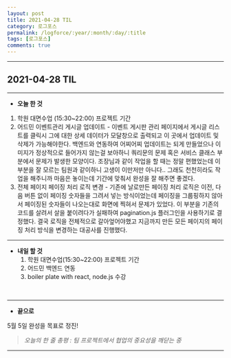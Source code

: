 ```yaml
---
layout: post
title: 2021-04-28 TIL
category: 로그포스
permalink: /logforce/:year/:month/:day/:title
tags: [로그포스]
comments: true
---
```


---

## 2021-04-28 TIL

---

- **오늘 한 것**
1. 학원 대면수업 (15:30~22:00) 프로젝트 기간
  2. 어드민 이벤트관리 게시글 업데이트 -  이벤트 게시판 관리 페이지에서 게시글 리스트를 클릭시 그에 대한 상세 데이터가 모달창으로 출력되고 이 곳에서 업데이트 및 삭제가 가능해야한다. 백엔드와 연동하여 어찌어찌 업데이트는 되게 만들었으나 이미지가 정상적으로 들어가지 않는걸 보아하니 쿼리문의 문제 혹은 서비스 클래스 부분에서 문제가 발생한 모양이다. 조장님과 같이 작업을 할 때는 정말 편했었는데 이 부분을 잘 모르는 팀원과 같이하니 고생이 이만저만 아니다.. 그래도 천천히라도 작업을 해주니까 마음은 놓이는데 기간에 맞춰서 완성을 잘 해주면 좋겠다.
  3. 전체 페이지 페이징 처리 로직 변경 - 기존에 날로만든 페이징 처리 로직은 이전, 다음 버튼 없이 페이징 숫자들을 그려서 넣는 방식이었는데 페이징을 그룹핑하지 않아서 페이징된 숫자들이 나오는대로 화면에 찍혀서 문제가 있었다. 이 부분을 기존의 코드를 살려서 살을 붙이려다가 실패하여 pagination.js 플러그인을 사용하기로 결정했다. 결국 로직을 전체적으로 갈아엎어야했고 지금까지 만든 모든 페이지의 페이징 처리 방식을 변경하는 대공사를 진행했다. 

---

- **내일 할 것**
  1. 학원 대면수업(15:30~22:00) 프로젝트 기간
  2. 어드민 백엔드 연동
  3. boiler plate with react, node.js 수강

<br>

---

- **끝으로**

5월 5일 완성을 목표로 정진!

> _오늘의 한 줄 총평 : 팀 프로젝트에서 협업의 중요성을 깨닫는 중_

---